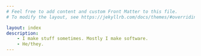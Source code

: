 ```yaml
---
# Feel free to add content and custom Front Matter to this file.
# To modify the layout, see https://jekyllrb.com/docs/themes/#overriding-theme-defaults

layout: index
description:
    - I make stuff sometimes. Mostly I make software.
    - He/they.
---
```


